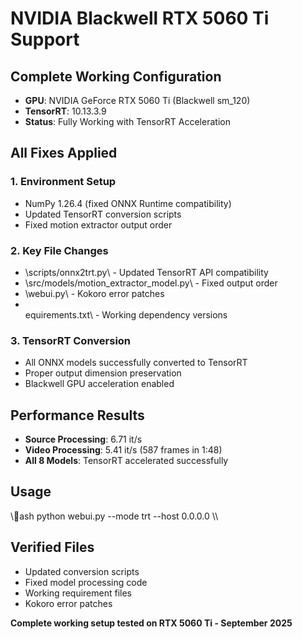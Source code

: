 ﻿#  NVIDIA Blackwell RTX 5060 Ti Support

## Complete Working Configuration
- **GPU**: NVIDIA GeForce RTX 5060 Ti (Blackwell sm_120)
- **TensorRT**: 10.13.3.9
- **Status**:  Fully Working with TensorRT Acceleration

## All Fixes Applied
### 1. Environment Setup
- NumPy 1.26.4 (fixed ONNX Runtime compatibility)
- Updated TensorRT conversion scripts
- Fixed motion extractor output order

### 2. Key File Changes
- \scripts/onnx2trt.py\ - Updated TensorRT API compatibility
- \src/models/motion_extractor_model.py\ - Fixed output order
- \webui.py\ - Kokoro error patches
- \equirements.txt\ - Working dependency versions

### 3. TensorRT Conversion
- All ONNX models successfully converted to TensorRT
- Proper output dimension preservation
- Blackwell GPU acceleration enabled

## Performance Results
- **Source Processing**: 6.71 it/s
- **Video Processing**: 5.41 it/s (587 frames in 1:48)
- **All 8 Models**: TensorRT accelerated successfully

## Usage
\\\ash
python webui.py --mode trt --host 0.0.0.0
\\\

## Verified Files
-  Updated conversion scripts
-  Fixed model processing code
-  Working requirement files
-  Kokoro error patches

**Complete working setup tested on RTX 5060 Ti - September 2025**

